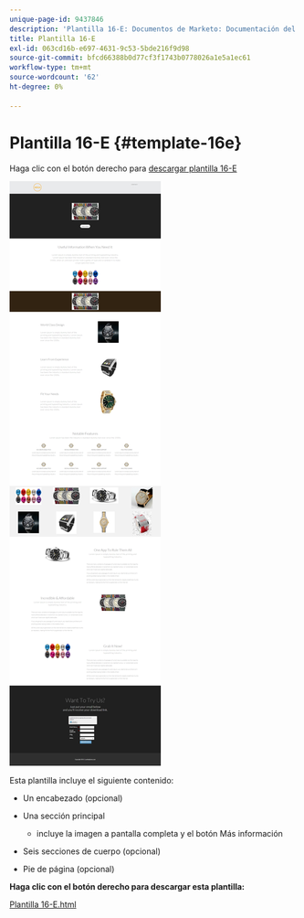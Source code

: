 ```yaml
---
unique-page-id: 9437846
description: 'Plantilla 16-E: Documentos de Marketo: Documentación del producto'
title: Plantilla 16-E
exl-id: 063cd16b-e697-4631-9c53-5bde216f9d98
source-git-commit: bfcd66388b0d77cf3f1743b0778026a1e5a1ec61
workflow-type: tm+mt
source-wordcount: '62'
ht-degree: 0%

---
```


# Plantilla 16-E {#template-16e}

Haga clic con el botón derecho para [descargar plantilla 16-E](https://experienceleague.adobe.com/landing/marketo/lp-templates/template-16e.html)

![](assets/image2015-8-14-13-3a27-3a39.png)

Esta plantilla incluye el siguiente contenido:

* Un encabezado (opcional)
* Una sección principal

   * incluye la imagen a pantalla completa y el botón Más información

* Seis secciones de cuerpo (opcional)
* Pie de página (opcional)

**Haga clic con el botón derecho para descargar esta plantilla:**

[Plantilla 16-E.html](https://experienceleague.adobe.com/landing/marketo/lp-templates/template-16e.html)
